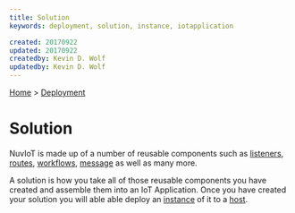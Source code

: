 ```yaml
---
title: Solution
keywords: deployment, solution, instance, iotapplication

created: 20170922
updated: 20170922
createdby: Kevin D. Wolf
updatedby: Kevin D. Wolf
---
```

[Home](../Index.md) > [Deployment](Index.md)

# Solution
NuvIoT is made up of a number of reusable components such as [listeners](../PipelineModules/Listener.md), 
[routes](../Routes/Route.md), [workflows](../Workflows/Index.md), [message](../Messaging/Index.md) as well as many more.

A solution is how you take all of those reusable components you have created and assemble them into an IoT Application.  Once you
have created your solution you will able able deploy an [instance](Instance.md) of it to a [host](Host.md).